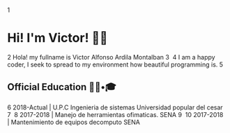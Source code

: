 1
# Hi! I'm Victor! 👋🏻
2
Hola! my fullname is Victor Alfonso Ardila Montalban
3
​
4
I am a happy coder, I seek to spread to my environment how beautiful programming is.
5
## Official Education 👨🏻•🎓
6
2018-Actual | U.P.C Ingenieria de sistemas Universidad popular del cesar 
7
​
8
2017-2018 | Manejo de herramientas ofimaticas. SENA
9
​
10
2017-2018 | Mantenimiento de equipos decomputo SENA

